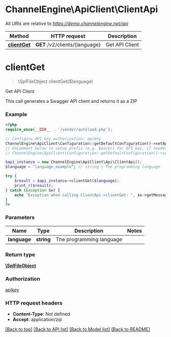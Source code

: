 # ChannelEngine\ApiClient\ClientApi

All URIs are relative to *https://demo.channelengine.net/api*

Method | HTTP request | Description
------------- | ------------- | -------------
[**clientGet**](ClientApi.md#clientGet) | **GET** /v2/clients/{language} | Get API Client


# **clientGet**
> \SplFileObject clientGet($language)

Get API Client

This call generates a Swagger API client and returns it as a ZIP

### Example
```php
<?php
require_once(__DIR__ . '/vendor/autoload.php');

// Configure API key authorization: apikey
ChannelEngine\ApiClient\Configuration::getDefaultConfiguration()->setApiKey('apikey', 'YOUR_API_KEY');
// Uncomment below to setup prefix (e.g. Bearer) for API key, if needed
// ChannelEngine\ApiClient\Configuration::getDefaultConfiguration()->setApiKeyPrefix('apikey', 'Bearer');

$api_instance = new ChannelEngine\ApiClient\Api\ClientApi();
$language = "language_example"; // string | The programming language

try {
    $result = $api_instance->clientGet($language);
    print_r($result);
} catch (Exception $e) {
    echo 'Exception when calling ClientApi->clientGet: ', $e->getMessage(), PHP_EOL;
}
?>
```

### Parameters

Name | Type | Description  | Notes
------------- | ------------- | ------------- | -------------
 **language** | **string**| The programming language |

### Return type

[**\SplFileObject**](../Model/\SplFileObject.md)

### Authorization

[apikey](../../README.md#apikey)

### HTTP request headers

 - **Content-Type**: Not defined
 - **Accept**: application/zip

[[Back to top]](#) [[Back to API list]](../../README.md#documentation-for-api-endpoints) [[Back to Model list]](../../README.md#documentation-for-models) [[Back to README]](../../README.md)

